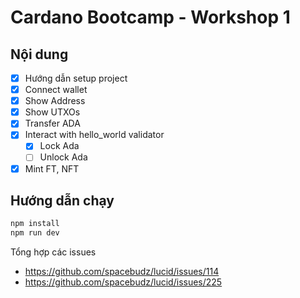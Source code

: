 # Cardano Bootcamp - Workshop 1

## Nội dung
- [x] Hướng dẫn setup project
- [x] Connect wallet
- [x] Show Address
- [x] Show UTXOs
- [x] Transfer ADA
- [x] Interact with hello_world validator
  - [x] Lock Ada
  - [ ] Unlock Ada
- [x] Mint FT, NFT
  
## Hướng dẫn chạy
```bash
npm install
npm run dev
```

Tổng hợp các issues
- https://github.com/spacebudz/lucid/issues/114
- https://github.com/spacebudz/lucid/issues/225